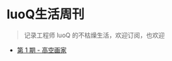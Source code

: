 # luoQ生活周刊

> 记录工程师 luoQ 的不枯燥生活，欢迎订阅，也欢迎 
* [第 1 期 - 高空画家](https://weekly.tw93.fun/posts/153-高空画家)

